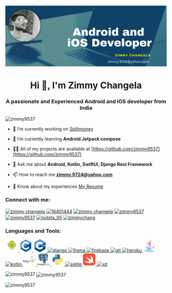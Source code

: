 ![logo](https://github.com/zimmy9537/oculus/blob/main/Content%20Strategy%20101%20(1)%20(1).png?raw=true)
<h1 align="center">Hi 👋, I'm Zimmy Changela</h1>
<h3 align="center">A passionate and Experienced Android and iOS developer from India</h3>

<p align="left"> <img src="https://komarev.com/ghpvc/?username=zimmy9537&label=Profile%20views&color=0e75b6&style=flat" alt="zimmy9537" /> </p>

<!-- <p align="left"> <a href="https://github.com/ryo-ma/github-profile-trophy"><img src="https://github-profile-trophy.vercel.app/?username=zimmy9537" alt="zimmy9537" /></a> </p> -->

- 🔭 I’m currently working on [Splitmoney](https://github.com/zimmy9537/SplitMoney)

- 🌱 I’m currently learning **Android Jetpack compose**

- 👨‍💻 All of my projects are available at [https://github.com/zimmy9537](https://github.com/zimmy9537)

- 💬 Ask me about **Android, Kotlin, SwiftUi, Django Rest Framework**

- 📫 How to reach me **zimmy.9724@yahoo.com**

- 📄 Know about my experiences [My Resume](https://drive.google.com/file/d/17RxT0n8Ci_AAOAmUm77qNxSvRJwPTWT_/view?usp=sharing)

<h3 align="left">Connect with me:</h3>
<p align="left">
<a href="https://www.linkedin.com/in/zimmy-changela-56318a191/" target="blank"><img align="center" src="https://raw.githubusercontent.com/rahuldkjain/github-profile-readme-generator/master/src/images/icons/Social/linked-in-alt.svg" alt="zimmy changela" height="30" width="40" /></a>
<a href="https://stackoverflow.com/users/16401444" target="blank"><img align="center" src="https://raw.githubusercontent.com/rahuldkjain/github-profile-readme-generator/master/src/images/icons/Social/stack-overflow.svg" alt="16401444" height="30" width="40" /></a>
<a href="https://www.facebook.com/zimmy.changela.94/" target="blank"><img align="center" src="https://raw.githubusercontent.com/rahuldkjain/github-profile-readme-generator/master/src/images/icons/Social/facebook.svg" alt="zimmy changela" height="30" width="40" /></a>
<a href="https://instagram.com/zimmy9537" target="blank"><img align="center" src="https://raw.githubusercontent.com/rahuldkjain/github-profile-readme-generator/master/src/images/icons/Social/instagram.svg" alt="zimmy9537" height="30" width="40" /></a>
<a href="https://www.codechef.com/users/zimmy9537" target="blank"><img align="center" src="https://cdn.jsdelivr.net/npm/simple-icons@3.1.0/icons/codechef.svg" alt="zimmy9537" height="30" width="40" /></a>
<a href="https://www.leetcode.com/nobita_95" target="blank"><img align="center" src="https://raw.githubusercontent.com/rahuldkjain/github-profile-readme-generator/master/src/images/icons/Social/leet-code.svg" alt="nobita_95" height="30" width="40" /></a>
<a href="https://auth.geeksforgeeks.org/user/zimmychang" target="blank"><img align="center" src="https://raw.githubusercontent.com/rahuldkjain/github-profile-readme-generator/master/src/images/icons/Social/geeks-for-geeks.svg" alt="zimmychang" height="30" width="40" /></a>
</p>

<h3 align="left">Languages and Tools:</h3>
<p align="left"> <a href="https://developer.android.com" target="_blank" rel="noreferrer"> <img src="https://raw.githubusercontent.com/devicons/devicon/master/icons/android/android-original-wordmark.svg" alt="android" width="40" height="40"/> </a> <a href="https://www.cprogramming.com/" target="_blank" rel="noreferrer"> <img src="https://raw.githubusercontent.com/devicons/devicon/master/icons/c/c-original.svg" alt="c" width="40" height="40"/> </a> <a href="https://www.w3schools.com/cpp/" target="_blank" rel="noreferrer"> <img src="https://raw.githubusercontent.com/devicons/devicon/master/icons/cplusplus/cplusplus-original.svg" alt="cplusplus" width="40" height="40"/> </a> <a href="https://www.djangoproject.com/" target="_blank" rel="noreferrer"> <img src="https://cdn.worldvectorlogo.com/logos/django.svg" alt="django" width="40" height="40"/> </a> <a href="https://www.figma.com/" target="_blank" rel="noreferrer"> <img src="https://www.vectorlogo.zone/logos/figma/figma-icon.svg" alt="figma" width="40" height="40"/> </a> <a href="https://firebase.google.com/" target="_blank" rel="noreferrer"> <img src="https://www.vectorlogo.zone/logos/firebase/firebase-icon.svg" alt="firebase" width="40" height="40"/> </a> <a href="https://git-scm.com/" target="_blank" rel="noreferrer"> <img src="https://www.vectorlogo.zone/logos/git-scm/git-scm-icon.svg" alt="git" width="40" height="40"/> </a> <a href="https://heroku.com" target="_blank" rel="noreferrer"> <img src="https://www.vectorlogo.zone/logos/heroku/heroku-icon.svg" alt="heroku" width="40" height="40"/> </a> <a href="https://www.java.com" target="_blank" rel="noreferrer"> <img src="https://raw.githubusercontent.com/devicons/devicon/master/icons/java/java-original.svg" alt="java" width="40" height="40"/> </a> <a href="https://kotlinlang.org" target="_blank" rel="noreferrer"> <img src="https://www.vectorlogo.zone/logos/kotlinlang/kotlinlang-icon.svg" alt="kotlin" width="40" height="40"/> </a> <a href="https://www.mysql.com/" target="_blank" rel="noreferrer"> <img src="https://raw.githubusercontent.com/devicons/devicon/master/icons/mysql/mysql-original-wordmark.svg" alt="mysql" width="40" height="40"/> </a> <a href="https://www.postgresql.org" target="_blank" rel="noreferrer"> <img src="https://raw.githubusercontent.com/devicons/devicon/master/icons/postgresql/postgresql-original-wordmark.svg" alt="postgresql" width="40" height="40"/> </a> <a href="https://www.python.org" target="_blank" rel="noreferrer"> <img src="https://raw.githubusercontent.com/devicons/devicon/master/icons/python/python-original.svg" alt="python" width="40" height="40"/> </a> <a href="https://www.sqlite.org/" target="_blank" rel="noreferrer"> <img src="https://www.vectorlogo.zone/logos/sqlite/sqlite-icon.svg" alt="sqlite" width="40" height="40"/> </a> <a href="https://developer.apple.com/swift/" target="_blank" rel="noreferrer"> <img src="https://raw.githubusercontent.com/devicons/devicon/master/icons/swift/swift-original.svg" alt="swift" width="40" height="40"/> </a> <a href="https://www.adobe.com/products/xd.html" target="_blank" rel="noreferrer"> <img src="https://cdn.worldvectorlogo.com/logos/adobe-xd.svg" alt="xd" width="40" height="40"/> </a> </p>

<p><img align="left" src="https://github-readme-stats.vercel.app/api/top-langs?username=zimmy9537&show_icons=true&locale=en&layout=compact" alt="zimmy9537" /></p>

<p>&nbsp;<img align="center" src="https://github-readme-stats.vercel.app/api?username=zimmy9537&show_icons=true&locale=en" alt="zimmy9537" /></p>

<p><img align="center" src="https://github-readme-streak-stats.herokuapp.com/?user=zimmy9537&" alt="zimmy9537" /></p>
